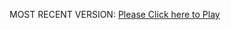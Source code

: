 MOST RECENT VERSION: [Please Click here to Play](https://rawcdn.githack.com/alperenbutun/Flying-3d/6b76fef/index.html)
